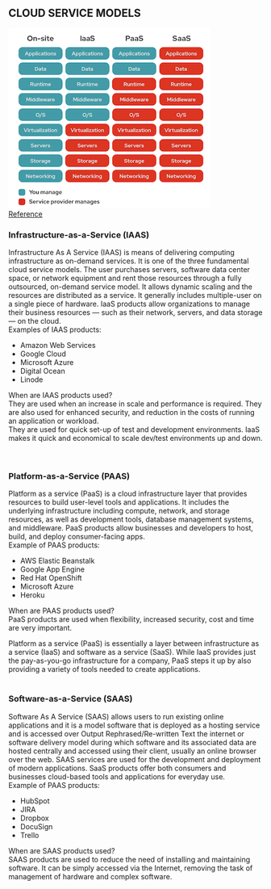 ## CLOUD SERVICE MODELS


![Service Models Image](img.png)       
[Reference](https://www.redhat.com/en/topics/cloud-computing/iaas-vs-paas-vs-saas)

### **Infrastructure-as-a-Service (IAAS)**  
Infrastructure As A Service (IAAS) is means of delivering computing infrastructure as on-demand services. It is one of the three fundamental cloud service models. The user purchases servers, software data center space, or network equipment and rent those resources through a fully outsourced, on-demand service model. It allows dynamic scaling and the resources are distributed as a service. It generally includes multiple-user on a single piece of hardware. IaaS products allow organizations to manage their business resources — such as their network, servers, and data storage — on the cloud.  
Examples of IAAS products:  
* Amazon Web Services
* Google Cloud
* Microsoft Azure
* Digital Ocean
* Linode


When are IAAS products used?  
They are used when an increase in scale and performance is required. They are also used for enhanced security, and reduction in the costs of running an application or workload.  
They are used for quick set-up of test and development environments. IaaS makes it quick and economical to scale dev/test environments up and down.  
<br />
<br />
### **Platform-as-a-Service (PAAS)**
Platform as a service (PaaS) is a cloud infrastructure layer that provides resources to build user-level tools and applications. It includes the underlying infrastructure including compute, network, and storage resources, as well as development tools, database management systems, and middleware. PaaS products allow businesses and developers to host, build, and deploy consumer-facing apps.  
Example of PAAS products: 
* AWS Elastic Beanstalk 
* Google App Engine
* Red Hat OpenShift
* Microsoft Azure
* Heroku


When are PAAS products used?  
PaaS products are used when flexibility, increased security, cost and time are very important. 

Platform as a service (PaaS) is essentially a layer between infrastructure as a service (IaaS) and software as a service (SaaS). While IaaS provides just the pay-as-you-go infrastructure for a company, PaaS steps it up by also providing a variety of tools needed to create applications.
<br />
<br />
### **Software-as-a-Service (SAAS)**
Software As A Service (SAAS) allows users to run existing online applications and it is a model software that is deployed as a hosting service and is accessed over Output Rephrased/Re-written Text the internet or software delivery model during which software and its associated data are hosted centrally and accessed using their client, usually an online browser over the web. SAAS services are used for the development and deployment of modern applications. SaaS products offer both consumers and businesses cloud-based tools and applications for everyday use.  
Example of PAAS products:  
* HubSpot
* JIRA
* Dropbox
* DocuSign
* Trello

When are SAAS products used?  
SAAS products are used to reduce the need of installing and maintaining software. It can be simply accessed via the Internet, removing the task of management of hardware and complex software. 
